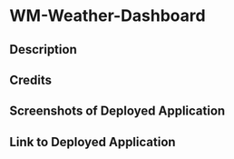 # WM-Weather-Dashboard

## Description ##


## Credits ## 


## Screenshots of Deployed Application ##


## Link to Deployed Application ##